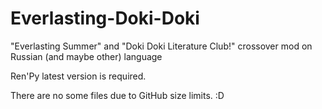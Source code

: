 # Everlasting-Doki-Doki
"Everlasting Summer" and "Doki Doki Literature Club!" crossover mod on Russian (and maybe other) language

Ren'Py latest version is required.

There are no some files due to GitHub size limits. :D
